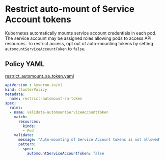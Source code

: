 # Restrict auto-mount of Service Account tokens

Kubernetes automatically mounts service account credentials in each pod. The service account may be assigned roles allowing pods to access API resources. To restrict access, opt out of auto-mounting tokens by setting `automountServiceAccountToken` to `false`.

## Policy YAML 

[restrict_automount_sa_token.yaml](more/restrict_automount_sa_token.yaml) 

````yaml
apiVersion : kyverno.io/v1
kind: ClusterPolicy
metadata:
  name: restrict-automount-sa-token
spec:
  rules:
  - name: validate-automountServiceAccountToken
    match:
      resources:
        kinds:
        - Pod
    validate:
      message: "Auto-mounting of Service Account tokens is not allowed"
      pattern:
        spec:
          automountServiceAccountToken: false
````



